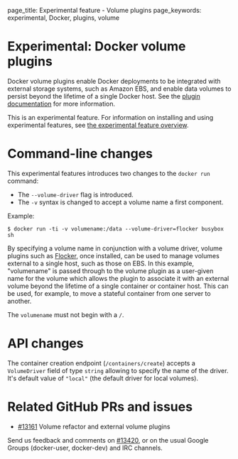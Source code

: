 page_title: Experimental feature - Volume plugins
page_keywords: experimental, Docker, plugins, volume

# Experimental: Docker volume plugins

Docker volume plugins enable Docker deployments to be integrated with external
storage systems, such as Amazon EBS, and enable data volumes to persist beyond
the lifetime of a single Docker host. See the [plugin documentation](/experimental/plugins)
for more information.

This is an experimental feature. For information on installing and using experimental features, see [the experimental feature overview](experimental.md).

# Command-line changes

This experimental features introduces two changes to the `docker run` command:

- The `--volume-driver` flag is introduced.
- The `-v` syntax is changed to accept a volume name a first component.

Example:

    $ docker run -ti -v volumename:/data --volume-driver=flocker busybox sh

By specifying a volume name in conjunction with a volume driver, volume plugins
such as [Flocker](https://clusterhq.com/docker-plugin/), once installed, can be
used to manage volumes external to a single host, such as those on EBS. In this
example, "volumename" is passed through to the volume plugin as a user-given
name for the volume which allows the plugin to associate it with an external
volume beyond the lifetime of a single container or container host. This can be
used, for example, to move a stateful container from one server to another.

The `volumename` must not begin with a `/`.

# API changes

The container creation endpoint (`/containers/create`) accepts a `VolumeDriver`
field of type `string` allowing to specify the name of the driver. It's default
value of `"local"` (the default driver for local volumes).

# Related GitHub PRs and issues

- [#13161](https://github.com/docker/docker/pull/13161) Volume refactor and external volume plugins

Send us feedback and comments on [#13420](https://github.com/docker/docker/issues/13420),
or on the usual Google Groups (docker-user, docker-dev) and IRC channels.
